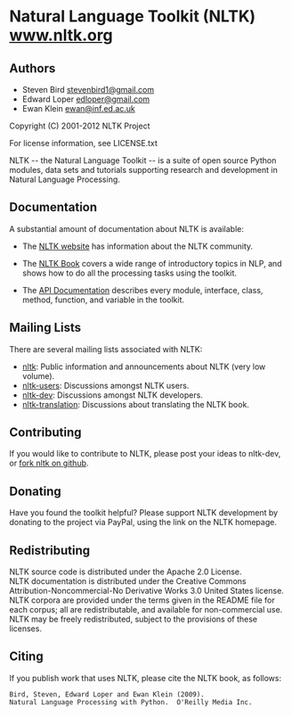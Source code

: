 Natural Language Toolkit (NLTK)   www.nltk.org
====================================

Authors
----------------
  - Steven Bird <stevenbird1@gmail.com>
  - Edward Loper <edloper@gmail.com>
  - Ewan Klein <ewan@inf.ed.ac.uk>

Copyright (C) 2001-2012 NLTK Project

For license information, see LICENSE.txt

NLTK -- the Natural Language Toolkit -- is a suite of open source
Python modules, data sets and tutorials supporting research and
development in Natural Language Processing.

Documentation
------------------------
A substantial amount of documentation about NLTK is available:

  - The [NLTK website](http://nltk.org/) has information about the NLTK community. 

  - The [NLTK Book](https://sites.google.com/site/naturallanguagetoolkit/book) covers a wide range of introductory topics in NLP, and
    shows how to do all the processing tasks using the toolkit.

  - The [API Documentation](http://nltk.github.com/api/) describes every module,
    interface, class, method, function, and variable in the toolkit.
  
Mailing Lists
--------------------
 There are several mailing lists associated with NLTK:

  - [nltk](http://groups.google.com/group/nltk): Public information and announcements about NLTK (very low volume).
  - [nltk-users](http://groups.google.com/group/nltk-users): Discussions amongst NLTK users.
  - [nltk-dev](http://groups.google.com/group/nltk-dev): Discussions amongst NLTK developers.
  - [nltk-translation](http://groups.google.com/group/nltk-translation): Discussions about translating the NLTK book.
      

Contributing
------------------
If you would like to contribute to NLTK, please post your ideas to nltk-dev, or [fork nltk on github](https://github.com/nltk/nltk).

Donating
---------------
Have you found the toolkit helpful?  Please support NLTK development 
by donating to the project via PayPal, using the link on the NLTK homepage.

Redistributing
----------------------
NLTK source code is distributed under the Apache 2.0 License.  
NLTK documentation is distributed under the Creative Commons Attribution-Noncommercial-No Derivative Works 3.0 United States license.  
NLTK corpora are provided under the terms given in the README file for each corpus; all are redistributable, and available for non-commercial use.  
NLTK may be freely redistributed, subject to the provisions of these licenses.  

Citing
---------
 If you publish work that uses NLTK, please cite the NLTK book, as follows:

    Bird, Steven, Edward Loper and Ewan Klein (2009).
    Natural Language Processing with Python.  O'Reilly Media Inc.
